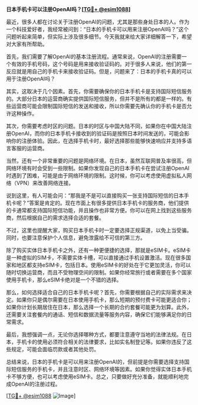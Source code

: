 **日本手机卡可以注册OpenAI吗？[[TG💪+ @esim1088](https://t.me/s/esim1088)]**

最近，很多人都在讨论关于注册OpenAI的问题，尤其是那些身处日本的人。作为一个科技爱好者，我经常被问到：“日本的手机卡可以用来注册OpenAI吗？”这个问题听起来简单，但实际上涉及很多细节。今天我就来给大家详细解答一下，希望对大家有所帮助。

首先，我们需要了解OpenAI的基本注册流程。通常来说，OpenAI的注册需要一个有效的手机号码，这个号码是用来接收验证码的。对于很多人来说，他们的第一反应就是用自己的手机卡来接收验证码。但是，问题来了：日本的手机卡真的可以用于注册OpenAI吗？

其实，这取决于几个因素。首先，你需要确保你的日本手机卡是支持国际短信服务的。大部分日本的运营商确实提供国际短信服务，但并不是所有的都是一样的。有些运营商可能会限制国际短信的发送和接收，所以你需要先确认你的手机卡是否允许这种操作。

其次，你需要考虑时区的问题。日本的时区与中国大陆不同，如果你在中国大陆注册OpenAI，而你的日本手机卡接收到的验证码是按照日本时间发送的，可能会影响你的注册体验。因此，在选择手机卡时，最好选择那些能够快速响应并支持多语言客服的运营商。

当然，还有一个非常重要的问题是网络环境。在日本，虽然互联网普及率很高，但网络环境有时会受到一些限制。如果你发现自己的日本手机卡在尝试注册OpenAI时遇到了困难，可能是由于网络环境的限制。这时候，你可以考虑使用虚拟私人网络（VPN）来改善网络连接。

说到这里，有人可能会问：“那我是不是可以直接购买一张支持国际短信的日本手机卡呢？”答案是肯定的。现在市面上有很多提供日本手机卡的服务商，他们提供的卡通常都支持国际短信功能，并且操作也非常方便。你可以在网上找到这些服务商，然后根据自己的需求选择合适的套餐。

不过，这里也提醒大家，购买日本手机卡时一定要选择正规渠道，以免上当受骗。同时，也要注意保护个人信息，避免泄露给不可信的第三方。

除了购买实体日本手机卡之外，还有一种更便捷的选择，那就是eSIM卡。eSIM卡是一种虚拟的SIM卡，不需要实体卡槽，可以直接通过手机设置激活。现在很多国家和地区都支持eSIM卡，包括日本。使用eSIM卡的好处在于它更加灵活，你可以随时切换运营商，而且不受物理空间的限制。如果你经常旅行或者需要在多个国家使用手机卡，那么eSIM卡绝对是一个不错的选择。

那么，如何选择适合自己的日本手机卡呢？首先，你需要根据自己的实际需求来决定。如果你只是偶尔需要在日本使用手机卡，那么短期的预付费卡可能更适合你；如果你计划长期居住在日本，那么选择一个长期的合约套餐可能更为划算。此外，还需要关注套餐内的通话、短信和数据流量等服务内容，确保它们能够满足你的日常需求。

最后，我想强调一点，无论你选择哪种方式，都要注意遵守当地的法律法规。在日本，手机卡的使用必须符合相关的法律要求，比如实名制登记等。如果你违反了这些规定，可能会面临罚款或者其他处罚。

总结来说，日本的手机卡是可以用来注册OpenAI的，但前提是你需要选择支持国际短信服务的手机卡，并且注意时区、网络环境等因素。如果你觉得实体日本手机卡不够方便，也可以考虑使用eSIM卡。总之，只要做好充分准备，就能顺利地完成OpenAI的注册过程。

[[TG💪+ @esim1088](https://t.me/s/esim1088) ![Image](https://i.postimg.cc/4NQfJmqS/Snipaste-2025-05-13-00-14-12.png)]